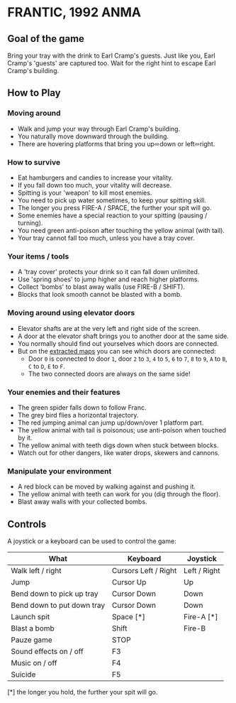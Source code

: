 # FRANTIC, 1992 ANMA


## Goal of the game

Bring your tray with the drink to Earl Cramp's guests. Just like you, Earl Cramp's 'guests' are captured too. Wait for the right hint to escape Earl Cramp's building.


## How to Play


### Moving around

- Walk and jump your way through Earl Cramp's building.
- You naturally move downward through the building.
- There are hovering platforms that bring you up&#11012;down or left&#11012;right.


### How to survive

- Eat hamburgers and candies to increase your vitality.
- If you fall down too much, your vitality will decrease.
- Spitting is your 'weapon' to kill most enemies.
- You need to pick up water sometimes, to keep your spitting skill.
- The longer you press FIRE-A / SPACE, the further your spit will go.
- Some enemies have a special reaction to your spitting (pausing / turning).
- You need green anti-poison after touching the yellow animal (with tail).
- Your tray cannot fall too much, unless you have a tray cover.


### Your items / tools

- A 'tray cover' protects your drink so it can fall down unlimited.
- Use 'spring shoes' to jump higher and reach higher platforms.
- Collect 'bombs' to blast away walls (use FIRE-B / SHIFT).
- Blocks that look smooth cannot be blasted with a bomb.


### Moving around using elevator doors

- Elevator shafts are at the very left and right side of the screen.
- A door at the elevator shaft brings you to another door at the same side.
- You normally should find out yourselves which doors are connected.
- But on the [extracted maps](../../../tree/main/_extra/_jobs_as_png_maps) you can see which doors are connected:
  - Door `0` is connected to door `1`, door `2` to `3`, `4` to `5`, `6` to `7`, `8` to `9`, `A` to `B`, `C` to `D`, `E` to `F`.
  - The two connected doors are always on the same side!

### Your enemies and their features

- The green spider falls down to follow Franc.
- The grey bird flies a horizontal trajectory.
- The red jumping animal can jump up/down/over 1 platform part.
- The yellow animal with tail is poisonous; use anti-poison when touched by it.
- The yellow animal with teeth digs down when stuck between blocks.
- Watch out for other dangers, like water drops, skewers and cannons.


### Manipulate your environment

- A red block can be moved by walking against and pushing it.
- The yellow animal with teeth can work for you (dig through the floor).
- Blast away walls with your collected bombs.


## Controls

A joystick or a keyboard can be used to control the game:

What | Keyboard | Joystick
---- | ---------| -------
Walk left / right | Cursors Left / Right | Left / Right
Jump | Cursor Up | Up
Bend down to pick up tray | Cursor Down | Down
Bend down to put down tray | Cursor Down | Down
Launch spit | Space [*] | Fire-A [*]
Blast a bomb | Shift | Fire-B
Pauze game | STOP |
Sound effects on / off | F3 |
Music on / off | F4 |
Suicide | F5 |

[*] the longer you hold, the further your spit will go.





